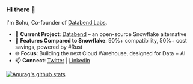 ### Hi there 👋

I'm Bohu, Co-founder of [Databend Labs](https://github.com/datafuselabs/databend).

- 🔭 **Current Project**: [Databend](https://github.com/datafuselabs/databend) – an open-source Snowflake alternative
- 🚀 **Features Compared to Snowflake**: 90%+ compatibility, 50%+ cost savings, powered by #Rust
- 🌐 **Focus**: Building the next Cloud Warehouse, designed for Data + AI
- 📫 **Connect**: [Twitter](https://twitter.com/bohutang) | [LinkedIn](https://www.linkedin.com/in/bohutang/)

[![Anurag's github stats](https://github-readme-stats.vercel.app/api?username=bohutang&show_icons=true&theme=radical)](https://github.com/anuraghazra/github-readme-stats)
